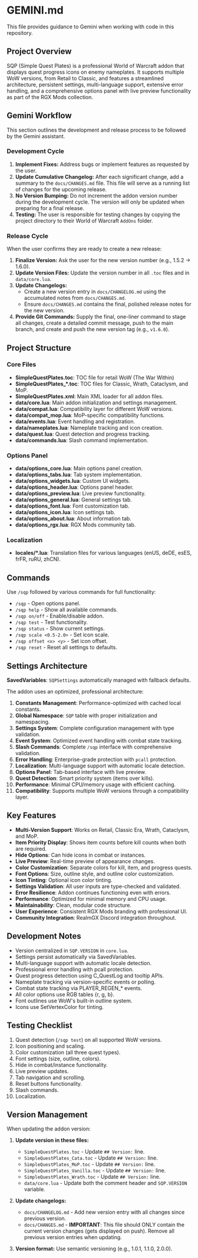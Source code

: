 # GEMINI.md

This file provides guidance to Gemini when working with code in this repository.

## Project Overview

SQP (Simple Quest Plates) is a professional World of Warcraft addon that displays quest progress icons on enemy nameplates. It supports multiple WoW versions, from Retail to Classic, and features a streamlined architecture, persistent settings, multi-language support, extensive error handling, and a comprehensive options panel with live preview functionality as part of the RGX Mods collection.

## Gemini Workflow

This section outlines the development and release process to be followed by the Gemini assistant.

### Development Cycle

1.  **Implement Fixes:** Address bugs or implement features as requested by the user.
2.  **Update Cumulative Changelog:** After each significant change, add a summary to the `docs/CHANGES.md` file. This file will serve as a running list of changes for the upcoming release.
3.  **No Version Bumping:** Do not increment the addon version number during the development cycle. The version will only be updated when preparing for a final release.
4.  **Testing:** The user is responsible for testing changes by copying the project directory to their World of Warcraft `AddOns` folder.

### Release Cycle

When the user confirms they are ready to create a new release:

1.  **Finalize Version:** Ask the user for the new version number (e.g., 1.5.2 -> 1.6.0).
2.  **Update Version Files:** Update the version number in all `.toc` files and in `data/core.lua`.
3.  **Update Changelogs:**
    *   Create a new version entry in `docs/CHANGELOG.md` using the accumulated notes from `docs/CHANGES.md`.
    *   Ensure `docs/CHANGES.md` contains the final, polished release notes for the new version.
4.  **Provide Git Commands:** Supply the final, one-liner command to stage all changes, create a detailed commit message, push to the main branch, and create and push the new version tag (e.g., `v1.6.0`).

## Project Structure

### Core Files
- **SimpleQuestPlates.toc**: TOC file for retail WoW (The War Within)
- **SimpleQuestPlates_*.toc**: TOC files for Classic, Wrath, Cataclysm, and MoP.
- **SimpleQuestPlates.xml**: Main XML loader for all addon files.
- **data/core.lua**: Main addon initialization and settings management.
- **data/compat.lua**: Compatibility layer for different WoW versions.
- **data/compat_mop.lua**: MoP-specific compatibility functions.
- **data/events.lua**: Event handling and registration.
- **data/nameplates.lua**: Nameplate tracking and icon creation.
- **data/quest.lua**: Quest detection and progress tracking.
- **data/commands.lua**: Slash command implementation.

### Options Panel
- **data/options_core.lua**: Main options panel creation.
- **data/options_tabs.lua**: Tab system implementation.
- **data/options_widgets.lua**: Custom UI widgets.
- **data/options_header.lua**: Options panel header.
- **data/options_preview.lua**: Live preview functionality.
- **data/options_general.lua**: General settings tab.
- **data/options_font.lua**: Font customization tab.
- **data/options_icon.lua**: Icon settings tab.
- **data/options_about.lua**: About information tab.
- **data/options_rgx.lua**: RGX Mods community tab.

### Localization
- **locales/*.lua**: Translation files for various languages (enUS, deDE, esES, frFR, ruRU, zhCN).

## Commands

Use `/sqp` followed by various commands for full functionality:

- `/sqp` - Open options panel.
- `/sqp help` - Show all available commands.
- `/sqp on/off` - Enable/disable addon.
- `/sqp test` - Test functionality.
- `/sqp status` - Show current settings.
- `/sqp scale <0.5-2.0>` - Set icon scale.
- `/sqp offset <x> <y>` - Set icon offset.
- `/sqp reset` - Reset all settings to defaults.

## Settings Architecture

**SavedVariables**: `SQPSettings` automatically managed with fallback defaults.

The addon uses an optimized, professional architecture:

1.  **Constants Management**: Performance-optimized with cached local constants.
2.  **Global Namespace**: `SQP` table with proper initialization and namespacing.
3.  **Settings System**: Complete configuration management with type validation.
4.  **Event System**: Optimized event handling with combat state tracking.
5.  **Slash Commands**: Complete `/sqp` interface with comprehensive validation.
6.  **Error Handling**: Enterprise-grade protection with `pcall` protection.
7.  **Localization**: Multi-language support with automatic locale detection.
8.  **Options Panel**: Tab-based interface with live preview.
9.  **Quest Detection**: Smart priority system (items over kills).
10. **Performance**: Minimal CPU/memory usage with efficient caching.
11. **Compatibility**: Supports multiple WoW versions through a compatibility layer.

## Key Features

- **Multi-Version Support**: Works on Retail, Classic Era, Wrath, Cataclysm, and MoP.
- **Item Priority Display**: Shows item counts before kill counts when both are required.
- **Hide Options**: Can hide icons in combat or instances.
- **Live Preview**: Real-time preview of appearance changes.
- **Color Customization**: Separate colors for kill, item, and progress quests.
- **Font Options**: Size, outline style, and outline color customization.
- **Icon Tinting**: Optional icon color tinting.
- **Settings Validation**: All user inputs are type-checked and validated.
- **Error Resilience**: Addon continues functioning even with errors.
- **Performance**: Optimized for minimal memory and CPU usage.
- **Maintainability**: Clean, modular code structure.
- **User Experience**: Consistent RGX Mods branding with professional UI.
- **Community Integration**: RealmGX Discord integration throughout.

## Development Notes

- Version centralized in `SQP.VERSION` in `core.lua`.
- Settings persist automatically via SavedVariables.
- Multi-language support with automatic locale detection.
- Professional error handling with pcall protection.
- Quest progress detection using C_QuestLog and tooltip APIs.
- Nameplate tracking via version-specific events or polling.
- Combat state tracking via PLAYER_REGEN_* events.
- All color options use RGB tables {r, g, b}.
- Font outlines use WoW's built-in outline system.
- Icons use SetVertexColor for tinting.

## Testing Checklist

1.  Quest detection (`/sqp test`) on all supported WoW versions.
2.  Icon positioning and scaling.
3.  Color customization (all three quest types).
4.  Font settings (size, outline, colors).
5.  Hide in combat/instance functionality.
6.  Live preview updates.
7.  Tab navigation and scrolling.
8.  Reset buttons functionality.
9.  Slash commands.
10. Localization.

## Version Management

When updating the addon version:

1.  **Update version in these files:**
    *   `SimpleQuestPlates.toc` - Update `## Version:` line.
    *   `SimpleQuestPlates_Cata.toc` - Update `## Version:` line.
    *   `SimpleQuestPlates_MoP.toc` - Update `## Version:` line.
    *   `SimpleQuestPlates_Vanilla.toc` - Update `## Version:` line.
    *   `SimpleQuestPlates_Wrath.toc` - Update `## Version:` line.
    *   `data/core.lua` - Update both the comment header and `SQP.VERSION` variable.

2.  **Update changelogs:**
    *   `docs/CHANGELOG.md` - Add new version entry with all changes since previous version.
    *   `docs/CHANGES.md` - **IMPORTANT**: This file should ONLY contain the current version changes (gets displayed on push). Remove all previous version entries when updating.

3.  **Version format:** Use semantic versioning (e.g., 1.0.1, 1.1.0, 2.0.0).